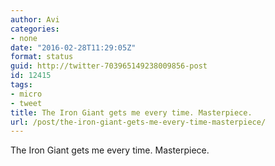 ```yaml
---
author: Avi
categories:
- none
date: "2016-02-28T11:29:05Z"
format: status
guid: http://twitter-703965149238009856-post
id: 12415
tags:
- micro
- tweet
title: The Iron Giant gets me every time. Masterpiece.
url: /post/the-iron-giant-gets-me-every-time-masterpiece/
---
```

The Iron Giant gets me every time. Masterpiece.